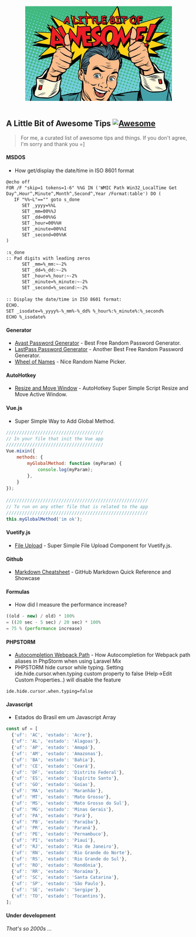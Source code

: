 <p align="center">
  <br>
  <img width="400" src="https://raw.githubusercontent.com/sINusBob/awesome-tips/master/Awesome-DL-002-620x400.jpg" alt="A Little Bit of Awesome Tips">
  <br>
  <br>
</p>

## A Little Bit of Awesome Tips [![Awesome](https://cdn.rawgit.com/sindresorhus/awesome/d7305f38d29fed78fa85652e3a63e154dd8e8829/media/badge.svg)](https://github.com/sINusBob/awesome-tips)

> For me, a curated list of awesome tips and things. If you don't agree, I'm sorry and thank you =]


#### MSDOS

- How get/display the date/time in ISO 8601 format
```
@echo off
FOR /F "skip=1 tokens=1-6" %%G IN ('WMIC Path Win32_LocalTime Get Day^,Hour^,Minute^,Month^,Second^,Year /Format:table') DO (
   IF "%%~L"=="" goto s_done
      SET _yyyy=%%L
      SET _mm=00%%J
      SET _dd=00%%G
      SET _hour=00%%H
      SET _minute=00%%I
      SET _second=00%%K
)

:s_done
:: Pad digits with leading zeros
      SET _mm=%_mm:~-2%
      SET _dd=%_dd:~-2%
      SET _hour=%_hour:~-2%
      SET _minute=%_minute:~-2%
      SET _second=%_second:~-2%

:: Display the date/time in ISO 8601 format:
ECHO.
SET _isodate=%_yyyy%-%_mm%-%_dd% %_hour%:%_minute%:%_second%
ECHO %_isodate%
```


#### Generator

 - [Avast Password Generator](https://www.avast.com/random-password-generator) - Best Free Random Password Generator.
 - [LastPass Password Generator](https://www.lastpass.com/pt/password-generator) - Another Best Free Random Password Generator.
 - [Wheel of Names](https://wheelofnames.com) - Nice Random Name Picker.


#### AutoHotkey

- [Resize and Move Window](https://github.com/sINusBob/https://github.com/sINusBob/AutoHotkey-Super-Simple-Script-Resize-and-Move-Active-Window) - AutoHotkey Super Simple Script Resize and Move Active Window.


#### Vue.js

- Super Simple Way to Add Global Method.
```javascript
/////////////////////////////////////
// In your file that init the Vue app
/////////////////////////////////////
Vue.mixin({
    methods: {
        myGlobalMethod: function (myParam) {
            console.log(myParam);
        },
    }
});

//////////////////////////////////////////////////////
// To run on any other file that is related to the app
//////////////////////////////////////////////////////
this.myGlobalMethod('im ok');
```


#### Vuetify.js

- [File Upload](https://github.com/sINusBob/super-simple-upload-file/) - Super Simple File Upload Component for Vuetify.js.


#### Github

- [Markdown Cheatsheet](https://github.com/adam-p/markdown-here/wiki/Markdown-Cheatsheet) - GitHub Markdown Quick Reference and Showcase


#### Formulas

- How did I measure the performance increase?
```javascript
((old - new) / old) * 100%
= ((20 sec - 5 sec) / 20 sec) * 100%
= 75 % (performance increase) 
```

#### PHPSTORM

- [Autocompletion Webpack Path](https://stefanbauer.me/tips-and-tricks/autocompletion-for-webpack-path-aliases-in-phpstorm-when-using-laravel-mix) - How Autocompletion for Webpack path aliases in PhpStorm when using Laravel Mix
- PHPSTORM hide cursor while typing. Setting ide.hide.cursor.when.typing custom property to false (Help->Edit Custom Properties..) will disable the feature
```
ide.hide.cursor.when.typing=false
```


#### Javascript

- Estados do Brasil em um Javascript Array
```javascript
const uf = [
  {'uf': 'AC', 'estado': 'Acre'},
  {'uf': 'AL', 'estado': 'Alagoas'},
  {'uf': 'AP', 'estado': 'Amapá'},
  {'uf': 'AM', 'estado': 'Amazonas'},
  {'uf': 'BA', 'estado': 'Bahia'},
  {'uf': 'CE', 'estado': 'Ceará'},
  {'uf': 'DF', 'estado': 'Distrito Federal'},
  {'uf': 'ES', 'estado': 'Espírito Santo'},
  {'uf': 'GO', 'estado': 'Goías'},
  {'uf': 'MA', 'estado': 'Maranhão'},
  {'uf': 'MT', 'estado': 'Mato Grosso'},
  {'uf': 'MS', 'estado': 'Mato Grosso do Sul'},
  {'uf': 'MG', 'estado': 'Minas Gerais'},
  {'uf': 'PA', 'estado': 'Pará'},
  {'uf': 'PB', 'estado': 'Paraíba'},
  {'uf': 'PR', 'estado': 'Paraná'},
  {'uf': 'PE', 'estado': 'Pernambuco'},
  {'uf': 'PI', 'estado': 'Piauí'},
  {'uf': 'RJ', 'estado': 'Rio de Janeiro'},
  {'uf': 'RN', 'estado': 'Rio Grande do Norte'},
  {'uf': 'RS', 'estado': 'Rio Grande do Sul'},
  {'uf': 'RO', 'estado': 'Rondônia'},
  {'uf': 'RR', 'estado': 'Roraíma'},
  {'uf': 'SC', 'estado': 'Santa Catarina'},
  {'uf': 'SP', 'estado': 'São Paulo'},
  {'uf': 'SE', 'estado': 'Sergipe'},
  {'uf': 'TO', 'estado': 'Tocantins'},
];
```


#### Under development

*That's so 2000s ...*
